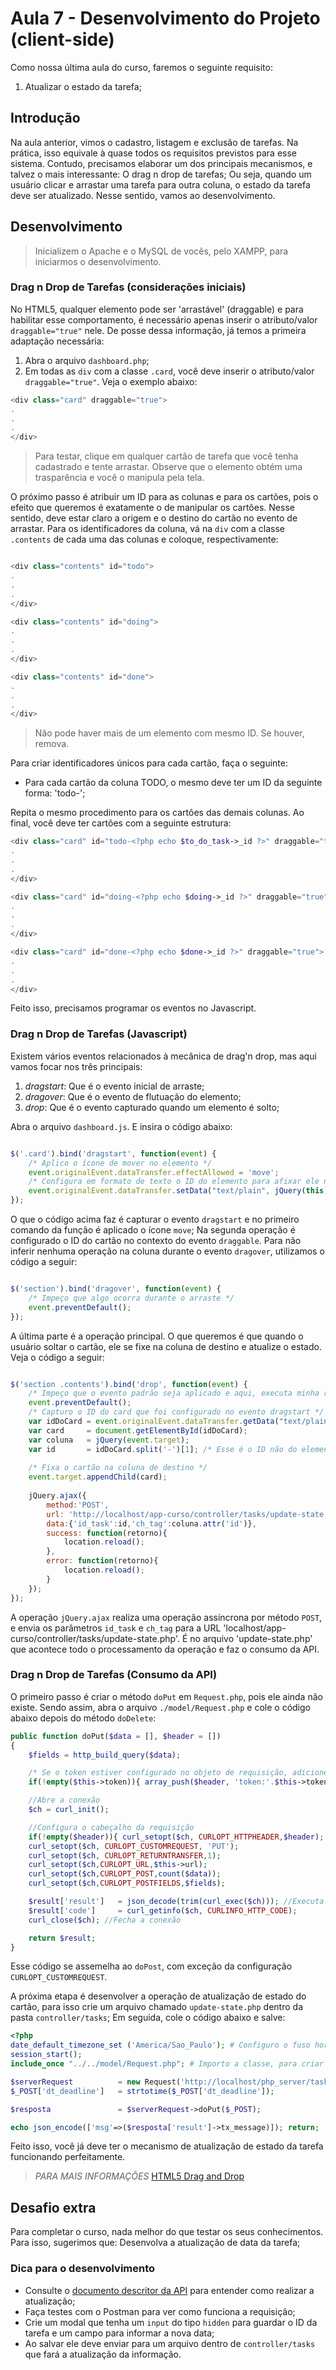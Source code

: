 # Aula 7 - Desenvolvimento do Projeto (client-side)

Como nossa última aula do curso, faremos o seguinte requisito:
1. Atualizar o estado da tarefa;

## Introdução

Na aula anterior, vimos o cadastro, listagem e exclusão de tarefas. Na prática, isso equivale à quase todos os requisitos previstos para esse sistema. Contudo, precisamos elaborar um dos principais mecanismos, e talvez o mais interessante: O drag n drop de tarefas; Ou seja, quando um usuário clicar e arrastar uma tarefa para outra coluna, o estado da tarefa deve ser atualizado.
Nesse sentido, vamos ao desenvolvimento.

## Desenvolvimento

> Inicializem o Apache e o MySQL de vocês, pelo XAMPP, para iniciarmos o desenvolvimento.

### Drag n Drop de Tarefas (considerações iniciais)

No HTML5, qualquer elemento pode ser 'arrastável' (draggable) e para habilitar esse comportamento, é necessário apenas inserir o atributo/valor `draggable="true"` nele. De posse dessa informação, já temos a primeira adaptação necessária:
1. Abra o arquivo `dashboard.php`;
2. Em todas as `div` com a classe `.card`, você deve inserir o atributo/valor `draggable="true"`. Veja o exemplo abaixo:

```php
<div class="card" draggable="true">
.
.
.
</div>

```

> Para testar, clique em qualquer cartão de tarefa que você tenha cadastrado e tente arrastar. Observe que o elemento obtém uma trasparência e você o manipula pela tela.

O próximo passo é atribuir um ID para as colunas e para os cartões, pois o efeito que queremos é exatamente o de manipular os cartões. Nesse sentido, deve estar claro a origem e o destino do cartão no evento de arrastar.
Para os identificadores da coluna, vá na `div` com a classe `.contents` de cada uma das colunas e coloque, respectivamente:

```php

<div class="contents" id="todo">
.
.
.
</div>

<div class="contents" id="doing">
.
.
.
</div>

<div class="contents" id="done">
.
.
.
</div>

```

> Não pode haver mais de um elemento com mesmo ID. Se houver, remova.

Para criar identificadores únicos para cada cartão, faça o seguinte: 
- Para cada cartão da coluna TODO, o mesmo deve ter um ID da seguinte forma: 'todo-<ID DA TAREFA>';

Repita o mesmo procedimento para os cartões das demais colunas. Ao final, você deve ter cartões com a seguinte estrutura:

```php
<div class="card" id="todo-<?php echo $to_do_task->_id ?>" draggable="true">
.
.
.
</div>

<div class="card" id="doing-<?php echo $doing->_id ?>" draggable="true">
.
.
.
</div>

<div class="card" id="done-<?php echo $done->_id ?>" draggable="true">
.
.
.
</div>

```

Feito isso, precisamos programar os eventos no Javascript.

### Drag n Drop de Tarefas (Javascript)

Existem vários eventos relacionados à mecânica de drag'n drop, mas aqui vamos focar nos três principais:
1. *dragstart*: Que é o evento inicial de arraste;
2. *dragover*: Que é o evento de flutuação do elemento;
3. *drop*: Que é o evento capturado quando um elemento é solto;

Abra o arquivo `dashboard.js`. E insira o código abaixo:

```javascript

$('.card').bind('dragstart', function(event) {
	/* Aplico o ícone de mover no elemento */
	event.originalEvent.dataTransfer.effectAllowed = 'move';
	/* Configura em formato de texto o ID do elemento para afixar ele no destino */
	event.originalEvent.dataTransfer.setData("text/plain", jQuery(this).attr('id'));
});

```

O que o código acima faz é capturar o evento `dragstart` e no primeiro comando da função é aplicado o ícone `move`; Na segunda operação é configurado o ID do cartão no contexto do evento `draggable`. Para não inferir nenhuma operação na coluna durante o evento `dragover`, utilizamos o código a seguir:

```javascript

$('section').bind('dragover', function(event) {
	/* Impeço que algo ocorra durante o arraste */
	event.preventDefault();
});

```

A última parte é a operação principal. O que queremos é que quando o usuário soltar o cartão, ele se fixe na coluna de destino e atualize o estado. Veja o código a seguir:

```javascript

$('section .contents').bind('drop', function(event) {
	/* Impeço que o evento padrão seja aplicado e aqui, executa minha rotina */
	event.preventDefault();
	/* Capturo o ID do card que foi configurado no evento dragstart */
	var idDoCard = event.originalEvent.dataTransfer.getData("text/plain");
	var card 	 = document.getElementById(idDoCard);
	var coluna   = jQuery(event.target);
	var id 		 = idDoCard.split('-')[1]; /* Esse é o ID não do elemento, mas da entidade Task no banco */
	
	/* Fixa o cartão na coluna de destino */
	event.target.appendChild(card);
	
	jQuery.ajax({
        method:'POST',
        url: 'http://localhost/app-curso/controller/tasks/update-state.php',
        data:{'id_task':id,'ch_tag':coluna.attr('id')},
        success: function(retorno){
        	location.reload();
        },
        error: function(retorno){
        	location.reload();
        }
    });
});

```

A operação `jQuery.ajax` realiza uma operação assíncrona por método `POST`, e envia os parâmetros `id_task` e `ch_tag` para a URL 'localhost/app-curso/controller/tasks/update-state.php'.
É no arquivo 'update-state.php' que acontece todo o processamento da operação e faz o consumo da API.


### Drag n Drop de Tarefas (Consumo da API)

O primeiro passo é criar o método `doPut` em `Request.php`, pois ele ainda não existe. Sendo assim, abra o arquivo `./model/Request.php` e cole o código abaixo depois do método `doDelete`:

```php
public function doPut($data = [], $header = [])
{
	$fields = http_build_query($data);

	/* Se o token estiver configurado no objeto de requisição, adicione-o ao HEADER */
	if(!empty($this->token)){ array_push($header, 'token:'.$this->token); }

	//Abre a conexão
	$ch = curl_init();

	//Configura o cabeçalho da requisição
	if(!empty($header)){ curl_setopt($ch, CURLOPT_HTTPHEADER,$header); } # Configuro opções no HEADER apenas se for necessário
	curl_setopt($ch, CURLOPT_CUSTOMREQUEST, 'PUT');
	curl_setopt($ch, CURLOPT_RETURNTRANSFER,1);
	curl_setopt($ch,CURLOPT_URL,$this->url);
	curl_setopt($ch,CURLOPT_POST,count($data));
	curl_setopt($ch,CURLOPT_POSTFIELDS,$fields);

	$result['result'] 	= json_decode(trim(curl_exec($ch))); //Executa a requisição e decodifica o JSON
	$result['code']		= curl_getinfo($ch, CURLINFO_HTTP_CODE);
	curl_close($ch); //Fecha a conexão

	return $result;
}
```
Esse código se assemelha ao `doPost`, com exceção da configuração `CURLOPT_CUSTOMREQUEST`.

A próxima etapa é desenvolver a operação de atualização de estado do cartão, para isso crie um arquivo chamado `update-state.php` dentro da pasta `controller/tasks`; Em seguida, cole o código abaixo e salve:

```php
<?php 
date_default_timezone_set ('America/Sao_Paulo'); # Configuro o fuso horário padrão
session_start();
include_once "../../model/Request.php"; # Importo a classe, para criar objeto de requisição

$serverRequest 			= new Request('http://localhost/php_server/tasks/', $_SESSION['user']['tx_token']);
$_POST['dt_deadline']   = strtotime($_POST['dt_deadline']);

$resposta 				= $serverRequest->doPut($_POST);

echo json_encode(['msg'=>($resposta['result']->tx_message)]); return;
```

Feito isso, você já deve ter o mecanismo de atualização de estado da tarefa funcionando perfeitamente.

> *PARA MAIS INFORMAÇÕES*
> [HTML5 Drag and Drop](https://www.w3schools.com/html/html5_draganddrop.asp)


## Desafio extra

Para completar o curso, nada melhor do que testar os seus conhecimentos. Para isso, sugerimos que: Desenvolva a atualização de data da tarefa;

### Dica para o desenvolvimento
- Consulte o [documento descritor da API](https://github.com/josemoraes/curso-introducao-php/blob/master/extra/documento-descritor-api.pdf) para entender como realizar a atualização;
- Faça testes com o Postman para ver como funciona a requisição;
- Crie um modal que tenha um `input` do tipo `hidden` para guardar o ID da tarefa e um campo para informar a nova data;
- Ao salvar ele deve enviar para um arquivo dentro de `controller/tasks` que fará a atualização da informação.

